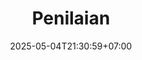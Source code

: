 ---
weight: 999
title: "Penilaian"
description: ""
icon: "article"
date: "2025-05-04T21:30:59+07:00"
lastmod: "2025-05-04T21:30:59+07:00"
draft: false
toc: true
---